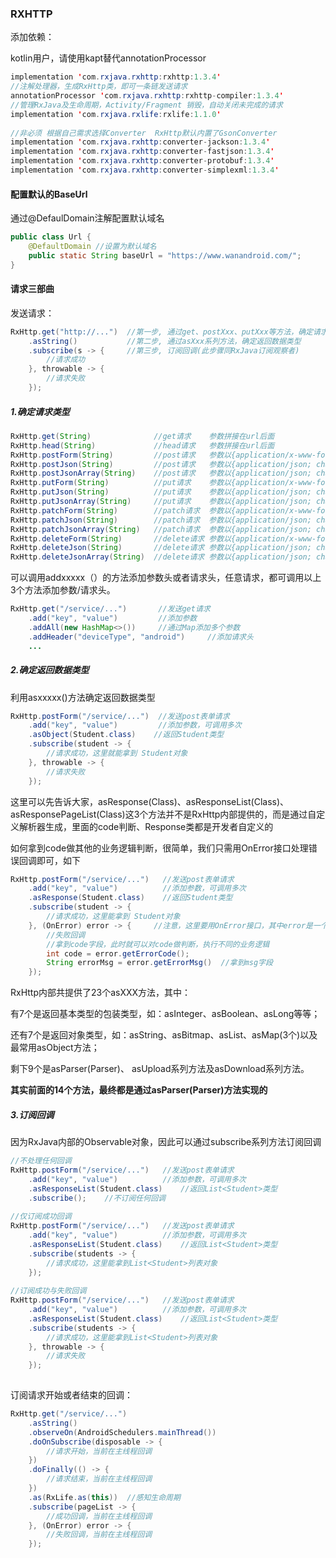 ### RXHTTP

添加依赖：

kotlin用户，请使用kapt替代annotationProcessor

```java
implementation 'com.rxjava.rxhttp:rxhttp:1.3.4'
//注解处理器，生成RxHttp类，即可一条链发送请求
annotationProcessor 'com.rxjava.rxhttp:rxhttp-compiler:1.3.4'
//管理RxJava及生命周期，Activity/Fragment 销毁，自动关闭未完成的请求
implementation 'com.rxjava.rxlife:rxlife:1.1.0'
 
//非必须 根据自己需求选择Converter  RxHttp默认内置了GsonConverter
implementation 'com.rxjava.rxhttp:converter-jackson:1.3.4'
implementation 'com.rxjava.rxhttp:converter-fastjson:1.3.4'
implementation 'com.rxjava.rxhttp:converter-protobuf:1.3.4'
implementation 'com.rxjava.rxhttp:converter-simplexml:1.3.4'
```

#### 配置默认的BaseUrl

通过@DefaulDomain注解配置默认域名

```java
public class Url {
    @DefaultDomain //设置为默认域名
    public static String baseUrl = "https://www.wanandroid.com/";
}
```

#### 请求三部曲

发送请求：

```java
RxHttp.get("http://...")  //第一步, 通过get、postXxx、putXxx等方法，确定请求类型         
    .asString()           //第二步, 通过asXxx系列方法，确定返回数据类型    
    .subscribe(s -> {     //第三步, 订阅回调(此步骤同RxJava订阅观察者)
        //请求成功                                         
    }, throwable -> {                                  
        //请求失败                                         
    });                                                
```

##### 1.确定请求类型

```java
RxHttp.get(String)              //get请求    参数拼接在url后面
RxHttp.head(String)             //head请求   参数拼接在url后面
RxHttp.postForm(String)         //post请求   参数以{application/x-www-form-urlencoded}形式提交
RxHttp.postJson(String)         //post请求   参数以{application/json; charset=utf-8}形式提交，发送Json对象
RxHttp.postJsonArray(String)    //post请求   参数以{application/json; charset=utf-8}形式提交，发送Json数组
RxHttp.putForm(String)          //put请求    参数以{application/x-www-form-urlencoded}形式提交
RxHttp.putJson(String)          //put请求    参数以{application/json; charset=utf-8}形式提交，发送Json对象
RxHttp.putJsonArray(String)     //put请求    参数以{application/json; charset=utf-8}形式提交，发送Json数组
RxHttp.patchForm(String)        //patch请求  参数以{application/x-www-form-urlencoded}形式提交
RxHttp.patchJson(String)        //patch请求  参数以{application/json; charset=utf-8}形式提交，发送Json对象
RxHttp.patchJsonArray(String)   //patch请求  参数以{application/json; charset=utf-8}形式提交，发送Json数组
RxHttp.deleteForm(String)       //delete请求 参数以{application/x-www-form-urlencoded}形式提交
RxHttp.deleteJson(String)       //delete请求 参数以{application/json; charset=utf-8}形式提交，发送Json对象
RxHttp.deleteJsonArray(String)  //delete请求 参数以{application/json; charset=utf-8}形式提交，发送Json数组
```

可以调用addxxxxx（）的方法添加参数头或者请求头，任意请求，都可调用以上3个方法添加参数/请求头。

```java
RxHttp.get("/service/...")       //发送get请求
    .add("key", "value")         //添加参数
    .addAll(new HashMap<>())     //通过Map添加多个参数
    .addHeader("deviceType", "android")     //添加请求头
    ...
```

##### 2.确定返回数据类型

利用asxxxxx()方法确定返回数据类型

```java
RxHttp.postForm("/service/...")  //发送post表单请求
    .add("key", "value")         //添加参数，可调用多次
    .asObject(Student.class)    //返回Student类型
    .subscribe(student -> {   
        //请求成功，这里就能拿到 Student对象               
    }, throwable -> {         
        //请求失败                
    });    
```

这里可以先告诉大家，asResponse(Class<T>)、asResponseList(Class<T>)、asResponsePageList(Class<T>)这3个方法并不是RxHttp内部提供的，而是通过自定义解析器生成，里面的code判断、Response<T>类都是开发者自定义的

如何拿到code做其他的业务逻辑判断，很简单，我们只需用OnError接口处理错误回调即可，如下

```java
RxHttp.postForm("/service/...")   //发送post表单请求
    .add("key", "value")          //添加参数，可调用多次
    .asResponse(Student.class)    //返回Student类型
    .subscribe(student -> {   
        //请求成功，这里能拿到 Student对象               
    }, (OnError) error -> {     //注意，这里要用OnError接口，其中error是一个ErrorInfo对象  
        //失败回调
        //拿到code字段，此时就可以对code做判断，执行不同的业务逻辑 
        int code = error.getErrorCode();     
        String errorMsg = error.getErrorMsg()  //拿到msg字段             
    });    
```

RxHttp内部共提供了23个asXXX方法，其中：

有7个是返回基本类型的包装类型，如：asInteger、asBoolean、asLong等等；

还有7个是返回对象类型，如：asString、asBitmap、asList、asMap(3个)以及最常用asObject方法；

剩下9个是asParser(Parser<T>)、 asUpload系列方法及asDownload系列方法。

**其实前面的14个方法，最终都是通过asParser(Parser<T>)方法实现的**

##### 3.订阅回调

因为RxJava内部的Observable<T>对象，因此可以通过subscribe系列方法订阅回调

```java
//不处理任何回调
RxHttp.postForm("/service/...")   //发送post表单请求
    .add("key", "value")          //添加参数，可调用多次
    .asResponseList(Student.class)    //返回List<Student>类型
    .subscribe();    //不订阅任何回调
 
//仅订阅成功回调
RxHttp.postForm("/service/...")   //发送post表单请求
    .add("key", "value")          //添加参数，可调用多次
    .asResponseList(Student.class)    //返回List<Student>类型
    .subscribe(students -> {   
        //请求成功，这里能拿到List<Student>列表对象               
    });    
 
//订阅成功与失败回调
RxHttp.postForm("/service/...")   //发送post表单请求
    .add("key", "value")          //添加参数，可调用多次
    .asResponseList(Student.class)    //返回List<Student>类型
    .subscribe(students -> {   
        //请求成功，这里能拿到List<Student>列表对象               
    }, throwable -> {         
        //请求失败                
    });
 
```

订阅请求开始或者结束的回调：

```java
RxHttp.get("/service/...")
    .asString()
    .observeOn(AndroidSchedulers.mainThread())
    .doOnSubscribe(disposable -> {
        //请求开始，当前在主线程回调
    })
    .doFinally(() -> {
        //请求结束，当前在主线程回调
    })
    .as(RxLife.as(this))  //感知生命周期
    .subscribe(pageList -> {
        //成功回调，当前在主线程回调
    }, (OnError) error -> {
        //失败回调，当前在主线程回调
    });
```

